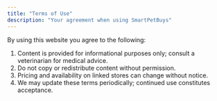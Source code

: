 ```yaml
---
title: "Terms of Use"
description: "Your agreement when using SmartPetBuys"
---
```


By using this website you agree to the following:

1. Content is provided for informational purposes only; consult a veterinarian for medical advice.
2. Do not copy or redistribute content without permission.
3. Pricing and availability on linked stores can change without notice.
4. We may update these terms periodically; continued use constitutes acceptance.
